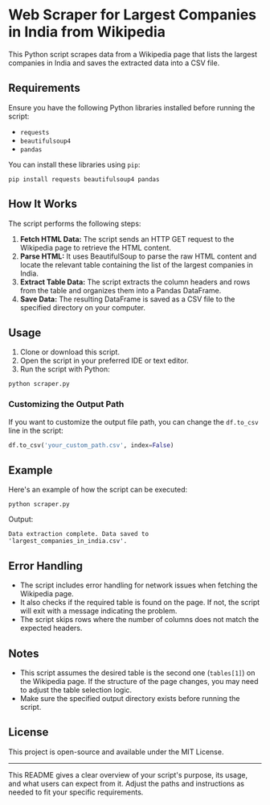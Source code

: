 Web Scraper for Largest Companies in India from Wikipedia
=========================================================

This Python script scrapes data from a Wikipedia page that lists the largest companies in India and saves the extracted data into a CSV file.

Requirements
------------

Ensure you have the following Python libraries installed before running the script:

*   `requests`
*   `beautifulsoup4`
*   `pandas`

You can install these libraries using `pip`:

```
pip install requests beautifulsoup4 pandas
```

How It Works
------------

The script performs the following steps:

1.  **Fetch HTML Data:** The script sends an HTTP GET request to the Wikipedia page to retrieve the HTML content.
2.  **Parse HTML:** It uses BeautifulSoup to parse the raw HTML content and locate the relevant table containing the list of the largest companies in India.
3.  **Extract Table Data:** The script extracts the column headers and rows from the table and organizes them into a Pandas DataFrame.
4.  **Save Data:** The resulting DataFrame is saved as a CSV file to the specified directory on your computer.

Usage
-----

1.  Clone or download this script.
2.  Open the script in your preferred IDE or text editor.
3.  Run the script with Python:

```
python scraper.py
```

### Customizing the Output Path

If you want to customize the output file path, you can change the `df.to_csv` line in the script:

```python
df.to_csv('your_custom_path.csv', index=False)
```

Example
-------

Here's an example of how the script can be executed:

```
python scraper.py
```

Output:

```
Data extraction complete. Data saved to 'largest_companies_in_india.csv'.
```

Error Handling
--------------

*   The script includes error handling for network issues when fetching the Wikipedia page.
*   It also checks if the required table is found on the page. If not, the script will exit with a message indicating the problem.
*   The script skips rows where the number of columns does not match the expected headers.

Notes
-----

*   This script assumes the desired table is the second one (`tables[1]`) on the Wikipedia page. If the structure of the page changes, you may need to adjust the table selection logic.
*   Make sure the specified output directory exists before running the script.

License
-------

This project is open-source and available under the MIT License.

* * *

This README gives a clear overview of your script's purpose, its usage, and what users can expect from it. Adjust the paths and instructions as needed to fit your specific requirements.